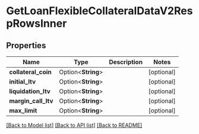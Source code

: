 # GetLoanFlexibleCollateralDataV2RespRowsInner

## Properties

Name | Type | Description | Notes
------------ | ------------- | ------------- | -------------
**collateral_coin** | Option<**String**> |  | [optional]
**initial_ltv** | Option<**String**> |  | [optional]
**liquidation_ltv** | Option<**String**> |  | [optional]
**margin_call_ltv** | Option<**String**> |  | [optional]
**max_limit** | Option<**String**> |  | [optional]

[[Back to Model list]](../README.md#documentation-for-models) [[Back to API list]](../README.md#documentation-for-api-endpoints) [[Back to README]](../README.md)


